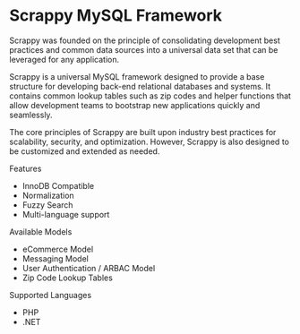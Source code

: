 Scrappy MySQL Framework
=======

Scrappy was founded on the principle of consolidating development best practices and common data sources into a universal data set that can be leveraged for any application.

Scrappy is a universal MySQL framework designed to provide a base structure for developing back-end relational databases and systems. It contains common lookup tables such as zip codes and helper functions that allow development teams to bootstrap new applications quickly and seamlessly.

The core principles of Scrappy are built upon industry best practices for scalability, security, and optimization. However, Scrappy is also designed to be customized and extended as needed.

Features

* InnoDB Compatible
* Normalization
* Fuzzy Search
* Multi-language support

Available Models

* eCommerce Model
* Messaging Model
* User Authentication / ARBAC Model
* Zip Code Lookup Tables

Supported Languages

* PHP
* .NET
